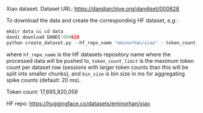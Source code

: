 Xiao dataset. Dataset URL: https://dandiarchive.org/dandiset/000628

To download the data and create the corresponding HF dataset, *e.g.*:
```python
mkdir data && cd data
dandi download DANDI:000628
python create_dataset.py --hf_repo_name "eminorhan/xiao" --token_count_limit 10_000_000 --bin_size 20
```
where `hf_repo_name` is the HF datasets repository name where the processed data will be pushed to, `token_count_limit` is the maximum token count per dataset row (sessions with larger token counts than this will be split into smaller chunks), and `bin_size` is bin size in ms for aggregating spike counts (default: 20 ms).

Token count: 17,695,820,059

HF repo: https://huggingface.co/datasets/eminorhan/xiao
